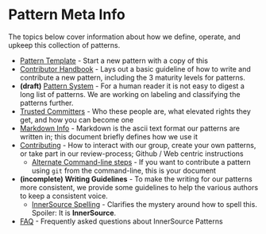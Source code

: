# Pattern Meta Info

The topics below cover information about how we define, operate, and upkeep this collection of patterns.

- [Pattern Template](./pattern-template.md) - Start a new pattern with a copy of this
- [Contributor Handbook](./contributor-handbook.md) - Lays out a basic guideline of how to write and contribute a new pattern, including the 3 maturity levels for patterns.
- **(draft)** [Pattern System](./pattern-system.md) - For a human reader it is not easy to digest a long list of patterns. We are working on labeling and classifying the patterns further.
- [Trusted Committers](../TRUSTED-COMMITTERS.md) - Who these people are, what elevated rights they get, and how you can become one
- [Markdown Info](./markdown-info.md) - Markdown is the ascii text format our patterns are written in; this document briefly defines how we use it
- [Contributing](../CONTRIBUTING.md) - How to interact with our group, create your own patterns, or take part in our review-process; Github / Web centric instructions
  - [Alternate Command-line steps](./technical-git-howto.md) - If you want to contribute a pattern using `git` from the command-line, this is your document
- **(incomplete) Writing Guidelines** - To make the writing for our patterns more consistent, we provide some guidelines to help the various authors to keep a consistent voice.
  - [InnerSource Spelling](./innersource-spelling.md) - Clarifies the mystery around how to spell this. Spoiler: It is **InnerSource**.
- [FAQ](./FAQ.md) - Frequently asked questions about InnerSource Patterns
